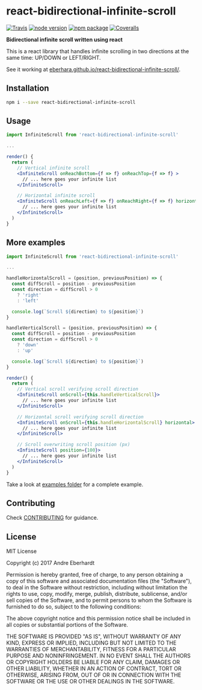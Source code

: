 # react-bidirectional-infinite-scroll

[![Travis][build-badge]][build]
[![node version][node-badge]][npm]
[![npm package][npm-badge]][npm]
[![Coveralls][coveralls-badge]][coveralls]

**Bidirectional infinite scroll written using react**

[build-badge]: https://img.shields.io/travis/eberhara/react-bidirectional-infinite-scroll/master.png?style=flat-square
[build]: https://travis-ci.org/eberhara/react-bidirectional-infinite-scroll

[npm-badge]: https://img.shields.io/npm/v/react-bidirectional-infinite-scroll.png?style=flat-square
[npm]: https://www.npmjs.org/package/react-bidirectional-infinite-scroll
[node-badge]: https://img.shields.io/node/v/react-bidirectional-infinite-scroll.svg?style=flat-square

[coveralls-badge]: https://img.shields.io/coveralls/eberhara/react-bidirectional-infinite-scroll/master.png?style=flat-square
[coveralls]: https://coveralls.io/github/eberhara/react-bidirectional-infinite-scroll

This is a react library that handles infinite scrolling in two directions at the same time: UP/DOWN or LEFT/RIGHT.

See it working at [eberhara.github.io/react-bidirectional-infinite-scroll/](https://eberhara.github.io/react-bidirectional-infinite-scroll/).


## Installation

```bash
npm i --save react-bidirectional-infinite-scroll
```

## Usage

```jsx
import InfiniteScroll from 'react-bidirectional-infinite-scroll'

...

render() {
  return (
    // Vertical infinite scroll
    <InfiniteScroll onReachBottom={f => f} onReachTop={f => f} >
      // ... here goes your infinite list
    </InfiniteScroll>

    // Horizontal infinite scroll
    <InfiniteScroll onReachLeft={f => f} onReachRight={f => f} horizontal>
      // ... here goes your infinite list
    </InfiniteScroll>
  )
}
```


## More examples

```jsx
import InfiniteScroll from 'react-bidirectional-infinite-scroll'

...

handleHorizontalScroll = (position, previousPosition) => {
  const diffScroll = position - previousPosition
  const direction = diffScroll > 0
    ? 'right'
    : 'left'

  console.log(`Scroll ${direction} to ${position}`)
}

handleVerticalScroll = (position, previousPosition) => {
  const diffScroll = position - previousPosition
  const direction = diffScroll > 0
    ? 'down'
    : 'up'

  console.log(`Scroll ${direction} to ${position}`)
}

render() {
  return (
    // Vertical scroll verifying scroll direction
    <InfiniteScroll onScroll={this.handleVerticalScroll}>
      // ... here goes your infinite list
    </InfiniteScroll>

    // Horizontal scroll verifying scroll direction
    <InfiniteScroll onScroll={this.handleHorizontalScroll} horizontal>
      // ... here goes your infinite list
    </InfiniteScroll>

    // Scroll overwriting scroll position (px)
    <InfiniteScroll position={100}>
      // ... here goes your infinite list
    </InfiniteScroll>
  )
}
```

Take a look at [examples folder](./demo/src/examples) for a complete example.

## Contributing

Check [CONTRIBUTING](./CONTRIBUTING.md) for guidance.

## License

MIT License

Copyright (c) 2017 Andre Eberhardt

Permission is hereby granted, free of charge, to any person obtaining a copy
of this software and associated documentation files (the "Software"), to deal
in the Software without restriction, including without limitation the rights
to use, copy, modify, merge, publish, distribute, sublicense, and/or sell
copies of the Software, and to permit persons to whom the Software is
furnished to do so, subject to the following conditions:

The above copyright notice and this permission notice shall be included in all
copies or substantial portions of the Software.

THE SOFTWARE IS PROVIDED "AS IS", WITHOUT WARRANTY OF ANY KIND, EXPRESS OR
IMPLIED, INCLUDING BUT NOT LIMITED TO THE WARRANTIES OF MERCHANTABILITY,
FITNESS FOR A PARTICULAR PURPOSE AND NONINFRINGEMENT. IN NO EVENT SHALL THE
AUTHORS OR COPYRIGHT HOLDERS BE LIABLE FOR ANY CLAIM, DAMAGES OR OTHER
LIABILITY, WHETHER IN AN ACTION OF CONTRACT, TORT OR OTHERWISE, ARISING FROM,
OUT OF OR IN CONNECTION WITH THE SOFTWARE OR THE USE OR OTHER DEALINGS IN THE
SOFTWARE.
